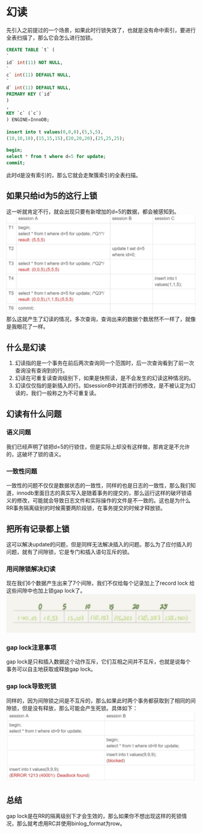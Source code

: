 # 幻读

先引入之前提过的一个场景，如果此时行锁失效了，也就是没有命中索引，要进行全表扫描了，那么它会怎么进行加锁。

```sql
CREATE TABLE `t` (
`
id` int(11) NOT NULL,
`
c` int(11) DEFAULT NULL,
`
d` int(11) DEFAULT NULL,
PRIMARY KEY (`id`
)
,
KEY `c` (`c`)
) ENGINE=InnoDB;

insert into t values(0,0,0),(5,5,5),
(10,10,10),(15,15,15),(20,20,20),(25,25,25);
```

```sql
begin;
select * from t where d=5 for update;
commit;
```
此时d是没有索引的，那么它就会走聚簇索引的全表扫描。

## 如果只给id为5的这行上锁
这一听就肯定不行，就会出现只要有新增加的d=5的数据，都会被感知到。
![image](./18-1.png)
那么这就产生了幻读的情况，多次查询，查询出来的数据个数居然不一样了，就像是我眼花了一样。

## 什么是幻读
1. 幻读指的是一个事务在前后两次查询同一个范围时，后一次查询看到了前一次查询没有查询到的行。
2. 幻读在可重复读查询级别下，如果是快照读，是不会发生的幻读这种情况的。
3. 幻读仅仅指的是新插入的行。如sessionB中对其进行的修改，是不被认定为幻读的，我们一般称之为不可重复读。

## 幻读有什么问题

### 语义问题
我们已经声明了锁把d=5的行锁住，但是实际上却没有这样做，那肯定是不允许的，这破坏了锁的语义。

### 一致性问题
一致性的问题不仅仅是数据状态的一致性，同样的也是日志的一致性，那么我们知道，innodb里面日志的真实写入是随着事务的提交的，那么运行这样的破坏锁语义的修改，可能就会导致日志文件和实际操作的文件是不一致的。这也是为什么RR事务隔离级别的时候需要两阶段锁，在事务提交的时候才释放锁。

## 把所有记录都上锁
这可以解决update的问题，但是同样无法解决插入的问题。那么为了应付插入的问题，就有了间隙锁，它是专门和插入语句互斥的锁。

### 用间隙锁解决幻读
现在我们6个数据产生出来了7个间隙，我们不仅给每个记录加上了record lock 给这些间隙中也加上锁gap lock了。
![image](./18-2.png)

### gap lock注意事项
gap lock是只和插入数据这个动作互斥，它们互相之间并不互斥，也就是说每个事务可以自主地获取或释放gap lock。

### gap lock导致死锁
同样的，因为间隙锁之间是不互斥的，那么如果此时两个事务都获取到了相同的间隙锁，但是没有释放，那么可能会产生死锁。具体如下：
![image](./18-3.png)

## 总结
gap lock是在RR的隔离级别下才会生效的，那么如果你不想出现这样的死锁情况，那么就考虑用RC并使用binlog_format为row。